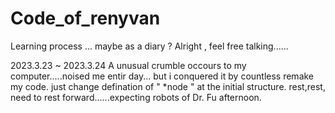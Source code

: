 # Code_of_renyvan
Learning process ... maybe as a diary ? Alright , feel free talking......

2023.3.23 ~ 2023.3.24  A unusual crumble occours to my computer.....noised me entir day... 
                       but i conquered it by countless remake my code.
                       just change defination of " *node " at the initial structure.
                       rest,rest, need to rest forward......expecting robots of Dr. Fu afternoon.
